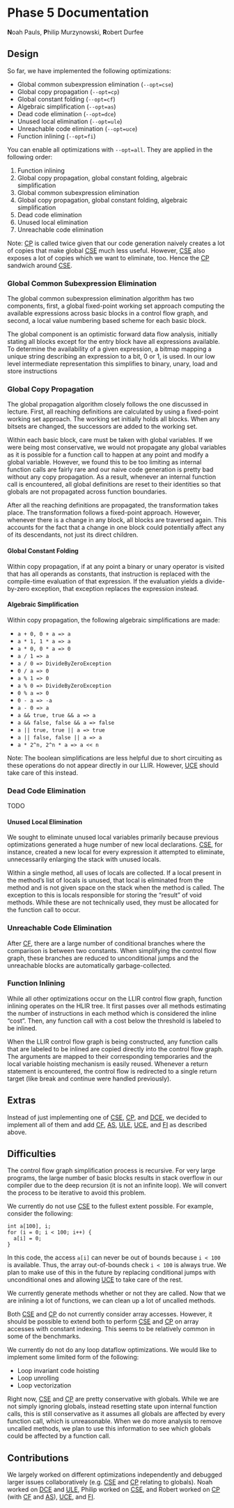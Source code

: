 # Phase 5 Documentation

**N**oah Pauls, **P**hilip Murzynowski, **R**obert Durfee

## Design

So far, we have implemented the following optimizations:


- Global common subexpression elimination (`--opt=cse`)
- Global copy propagation (`--opt=cp`)
- Global constant folding (`--opt=cf`)
- Algebraic simplification (`--opt=as`)
- Dead code elimination (`--opt=dce`)
- Unused local elimination (`--opt=ule`)
- Unreachable code elimination (`--opt=uce`)
- Function inlining (`--opt=fi`)

You can enable all optimizations with `--opt=all`. They are applied in the following order:

1. Function inlining
2. Global copy propagation, global constant folding, algebraic simplification
3. Global common subexpression elimination
4. Global copy propagation, global constant folding, algebraic simplification
5. Dead code elimination
6. Unused local elimination
7. Unreachable code elimination

Note: [CP][CP] is called twice given that our code generation naively creates a lot of copies that make global [CSE][CSE] much less useful. However, [CSE][CSE] also exposes a lot of copies which we want to eliminate, too. Hence the [CP][CP] sandwich around [CSE][CSE].

### Global Common Subexpression Elimination

The global common subexpression elimination algorithm has two components, first, a global fixed-point working set approach computing the available expressions across basic blocks in a control flow graph, and second, a local value numbering based scheme for each basic block.

The global component is an optimistic forward data flow analysis, initially stating all blocks except for the entry block have all expressions available. To determine the availability of a given expression, a bitmap mapping a unique string describing an expression to a bit, 0 or 1, is used. In our low level intermediate representation this simplifies to binary, unary, load and store instructions

[CSE]: #global-common-subexpression-elimination

### Global Copy Propagation

The global propagation algorithm closely follows the one discussed in lecture. First, all reaching definitions are calculated by using a fixed-point working set approach. The working set initially holds all blocks. When any bitsets are changed, the successors are added to the working set.

Within each basic block, care must be taken with global variables. If we were being most conservative, we would not propagate any global variables as it is possible for a function call to happen at any point and modify a global variable. However, we found this to be too limiting as internal function calls are fairly rare and our naive code generation is pretty bad without any copy propagation. As a result, whenever an internal function call is encountered, all global definitions are reset to their identities so that globals are not propagated across function boundaries.

After all the reaching definitions are propagated, the transformation takes place. The transformation follows a fixed-point approach. However, whenever there is a change in any block, all blocks are traversed again. This accounts for the fact that a change in one block could potentially affect any of its descendants, not just its direct children.

[CP]: #global-copy-propagation

#### Global Constant Folding

Within copy propagation, if at any point a binary or unary operator is visited that has all operands as constants, that instruction is replaced with the compile-time evaluation of that expression. If the evaluation yields a divide-by-zero exception, that exception replaces the expression instead.

[CF]: #global-constant-folding

#### Algebraic Simplification

Within copy propagation, the following algebraic simplifications are made:

- `a + 0, 0 + a => a`
- `a * 1, 1 * a => a`
- `a * 0, 0 * a => 0`
- `a / 1 => a`
- `a / 0 => DivideByZeroException`
- `0 / a => 0`
- `a % 1 => 0`
- `a % 0 => DivideByZeroException`
- `0 % a => 0`
- `0 - a => -a`
- `a - 0 => a`
- `a && true, true && a => a`
- `a && false, false && a => false`
- `a || true, true || a => true`
- `a || false, false || a => a`
- `a * 2^n, 2^n * a => a << n`

Note: The boolean simplifications are less helpful due to short circuiting as these operations do not appear directly in our LLIR. However, [UCE][UCE] should take care of this instead.

[AS]: #algebraic-simplification

### Dead Code Elimination

TODO

[DCE]: #dead-code-elimination

#### Unused Local Elimination

We sought to eliminate unused local variables primarily because previous optimizations generated a huge number of new local declarations. [CSE][CSE], for instance, created a new local for every expression it attempted to eliminate, unnecessarily enlarging the stack with unused locals.

Within a single method, all uses of locals are collected. If a local present in the method’s list of locals is unused, that local is eliminated from the method and is not given space on the stack when the method is called. The exception to this is locals responsible for storing the “result” of void methods. While these are not technically used, they must be allocated for the function call to occur.

[ULE]: #unused-local-elimination

### Unreachable Code Elimination

After [CF][CF], there are a large number of conditional branches where the comparison is between two constants. When simplifying the control flow graph, these branches are reduced to unconditional jumps and the unreachable blocks are automatically garbage-collected.

[UCE]: #unreachable-code-elimination

### Function Inlining

While all other optimizations occur on the LLIR control flow graph, function inlining operates on the HLIR tree. It first passes over all methods estimating the number of instructions in each method which is considered the inline “cost”. Then, any function call with a cost below the threshold is labeled to be inlined.

When the LLIR control flow graph is being constructed, any function calls that are labeled to be inlined are copied directly into the control flow graph. The arguments are mapped to their corresponding temporaries and the local variable hoisting mechanism is easily reused. Whenever a return statement is encountered, the control flow is redirected to a single return target (like break and continue were handled previously).

[FI]: #function-inlining

## Extras

Instead of just implementing one of [CSE][CSE], [CP][CP], and [DCE][DCE], we decided to implement all of them and add [CF][CF], [AS][AS], [ULE][ULE], [UCE][UCE], and [FI][FI] as described above.


## Difficulties

The control flow graph simplification process is recursive. For very large programs, the large number of basic blocks results in stack overflow in our compiler due to the deep recursion (it is not an infinite loop). We will convert the process to be iterative to avoid this problem.

We currently do not use [CSE][CSE] to the fullest extent possible. For example, consider the following:
```
int a[100], i;
for (i = 0; i < 100; i++) {
  a[i] = 0;
}
```
In this code, the access `a[i]` can never be out of bounds because `i < 100` is available. Thus, the array out-of-bounds check `i < 100` is always true. We plan to make use of this in the future by replacing conditional jumps with unconditional ones and allowing [UCE][UCE] to take care of the rest.

We currently generate methods whether or not they are called. Now that we are inlining a lot of functions, we can clean up a lot of uncalled methods.

Both [CSE][CSE] and [CP][CP] do not currently consider array accesses. However, it should be possible to extend both to perform [CSE][CSE] and [CP][CP] on array accesses with constant indexing. This seems to be relatively common in some of the benchmarks.

We currently do not do any loop dataflow optimizations. We would like to implement some limited form of the following:


- Loop invariant code hoisting
- Loop unrolling
- Loop vectorization

Right now, [CSE][CSE] and [CP][CP] are pretty conservative with globals. While we are not simply ignoring globals, instead resetting state upon internal function calls, this is still conservative as it assumes all globals are affected by every function call, which is unreasonable. When we do more analysis to remove uncalled methods, we plan to use this information to see which globals could be affected by a function call.

## Contributions

We largely worked on different optimizations independently and debugged larger issues collaboratively (e.g. [CSE][CSE] and [CP][CP] relating to globals). Noah worked on [DCE][DCE] and [ULE][ULE], Philip worked on [CSE][CSE], and Robert worked on [CP][CP] (with [CF][CF] and [AS][AS]), [UCE][UCE], and [FI][FI].
